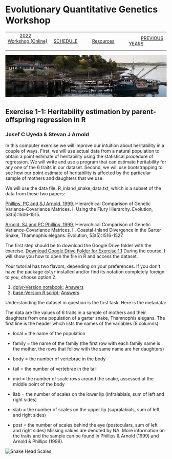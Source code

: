 
# Evolutionary Quantitative Genetics Workshop #

|        |        |        |    |
|--------|---------------------------------------------|--------------------|------------------------------------------|
| &nbsp;&nbsp;&nbsp;&nbsp;&nbsp;&nbsp;&nbsp;&nbsp;&nbsp; [2022 Workshop (Online)](/index.html) &nbsp;&nbsp;&nbsp;&nbsp;&nbsp;&nbsp;&nbsp;&nbsp;&nbsp; | &nbsp;&nbsp;&nbsp;&nbsp;&nbsp;&nbsp;&nbsp;&nbsp;&nbsp;&nbsp;&nbsp;&nbsp; [SCHEDULE](schedule.html) &nbsp;&nbsp;&nbsp;&nbsp;&nbsp;&nbsp;&nbsp;&nbsp;&nbsp; | &nbsp;&nbsp;&nbsp;&nbsp;&nbsp;&nbsp;&nbsp;&nbsp;&nbsp;&nbsp;&nbsp;&nbsp; [Resources](resources.html) &nbsp;&nbsp;&nbsp;&nbsp;&nbsp;&nbsp;&nbsp;&nbsp;&nbsp; | &nbsp;&nbsp;&nbsp;&nbsp;&nbsp;&nbsp;&nbsp;&nbsp;&nbsp; [PREVIOUS YEARS](previous.html) &nbsp;&nbsp;&nbsp;&nbsp;&nbsp;&nbsp; |


<div align="left">
<img src="/media/FHLimage2018b.jpg" alt="FHL waterfront in 2018">
</div>

## Exercise 1-1: Heritability estimation by parent-offspring regression in R ##

### Josef C Uyeda & Stevan J Arnold ###

In this computer exercise we will improve our intuition about heritability in a couple of
ways. First, we will use actual data from a natural population to obtain a point estimate
of heritability using the statistical procedure of regression. We will write and use a
program that can estimate heritability for any one of the 6 traits in our dataset. Second,
we will use bootstrapping to see how our point estimate of heritability is affected by the 
particular sample of mothers and daughters that we use.

We will use the data file, R_inland_snake_data.txt, which is a subset of the data from
these two papers: 

[Phillips, PC and SJ Arnold. 1999.](https://drive.google.com/file/d/1RoXyb4GCRkV7BZZLKPxRTjR7shhFz98y/view?usp=sharing) Hierarchical Comparison of Genetic Variance-Covariance Matrices. I.
	Using the Flury Hierarchy. Evolution, 53(5):1506-1515. 
	
[Arnold, SJ and PC Phillips. 1999.](https://drive.google.com/file/d/1nr2ZnStZ0jMLwlnLyD7g_i7O5Rc8bJc1/view?usp=sharing) Hierarchical Comparison of Genetic Variance-Covariance Matrices. II.
	Coastal-Inland Divergence in the Garter Snake, Thamnophis elegans. Evolution, 53(5):1516-1527.
	
The first step should be to download the Google Drive folder with the exercise.
[Download Google Drive Folder for Exercise 1.1](https://drive.google.com/drive/folders/1-KUgSenqGok_AZcX0oSeNs2OSyMxeLku?usp=sharing)
During the course, I will show you how to open the file in R and access the dataset. 

Your tutorial has two flavors, depending on your preferences. If you don't have the package
`dplyr` installed and/or find its notation completely foreign to you, choose option 2.

1. [dplyr-Version notebook](https://drive.google.com/file/d/11PF_NYRm89-Dz2KvuUy-ALp9jPmP5UTp/view?usp=sharing); [Answers](/media/exercise_answers/Exercise-1_1-Heritability-of-snake-vertebral-numbers_vers11_answers.nb.html)
2. [base-Version R script](https://drive.google.com/file/d/1ifZUx_npsuuyfirEHgugN81bu4yd5h9V/view?usp=sharing); [Answers](/media/exercise_answers/Exercise-1_1-Heritability-of-snake-vertebral-numbers_vers10_Answers.html)

Understanding the dataset in question is the first task. Here is the metadata:

The data are the values of 6 traits in a sample of mothers and their daughters from one
population of a garter snake, Thamnophis elegans. The first line is the header which 
lists the names of the variables (8 columns):

* local = the name of the population

* family = the name of the family (the first row with each family name is the
mother, the rows that follow with the same name are her daughters)

* body = the number of vertebrae in the body

* tail = the number of vertebrae in the tail

* mid = the number of scale rows around the snake, assessed at the middle point of
the body

* ilab = the number of scales on the lower lip (infralabials, sum of left and right
sides)

* slab = the number of scales on the upper lip (supralabials, sum of left and right
sides)

* post = the number of scales behind the eye (postoculars, sum of left and right sides)
Missing values are denoted by NA. More information on the traits and the sample can 
be found in Phillips & Arnold (1999) and Arnold & Phillips (1999).

![Snake Head Scales](/media/snakeheadscales.png)


